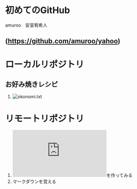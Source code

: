 # 初めてのGitHub  

amuroo　安室宥希人
## (https://github.com/amuroo/yahoo)  

# ローカルリポジトリ  

## お好み焼きレシピ
 1. ![okonomi.txt](https://github.com/amuroo/yahoo/blob/master/okonomi)  

# リモートリポジトリ  

1. ![README.md](https://github.com/amuroo/yahoo/blob/master/README.md)を作ってみる　　
2. マークダウンを覚える
